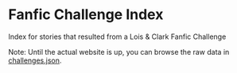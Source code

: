 # Fanfic Challenge Index
Index for stories that resulted from a Lois &amp; Clark Fanfic Challenge

Note:
Until the actual website is up, you can browse the raw data in [challenges.json](https://raw.githubusercontent.com/LCFanfic/FanficChallengeIndex/main/_data/challenges.json).

